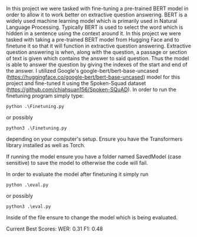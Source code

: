 In this project we were tasked with fine-tuning a pre-trained BERT model in order to allow it to work better on extractive question answering. BERT is a widely used machine learning model which is primarily used in Natural Language Processing. Typically BERT is used to select the word which is hidden in a sentence using the context around it. In this project we were tasked with taking a pre-trained BERT model from Hugging Face and to finetune it so that it will function in extractive question answering. Extractive question answering is when, along with the question, a passage or section of text is given which contains the answer to said question. Thus the model is able to answer the question by giving the indexes of the start and end of the answer. 
I utilized Google's google-bert/bert-base-uncased (https://huggingface.co/google-bert/bert-base-uncased) model for this project and fine-tuned it using the Spoken-Squad dataset (https://github.com/chiahsuan156/Spoken-SQuAD).
In order to run the finetuning program simply type:
```
python .\Finetuning.py
```
or possibly
```
python3 .\Finetuning.py
```
depending on your computer's setup. Ensure you have the Transformers library installed as well as Torch. 

If running the model ensure you have a folder named SavedModel (case sensitive) to save the model to otherwise the code will fail.

In order to evaluate the model after finetuning it simply run 
```
python .\eval.py
```
or possibly
```
python3 .\eval.py
```
Inside of the file ensure to change the model which is being evaluated.


Current Best Scores:
WER: 0.31
F1: 0.48
